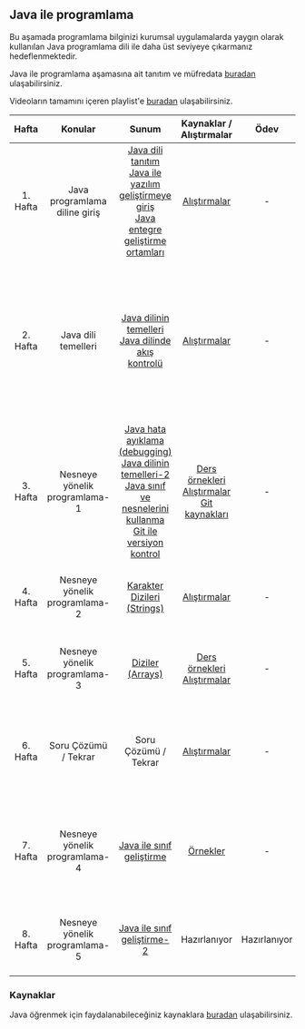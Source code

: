 ##  Java ile programlama

Bu aşamada programlama bilginizi kurumsal uygulamalarda yaygın olarak kullanılan Java programlama dili ile daha üst seviyeye çıkarmanız hedeflenmektedir.

Java ile programlama aşamasına ait tanıtım ve müfredata [buradan](https://drive.google.com/open?id=1nurOHafxOO4w0AjS9xNNIGjFzPQYGwq9) ulaşabilirsiniz.

Videoların tamamını içeren playlist'e [buradan](https://www.youtube.com/playlist?list=PL-4HDqJ7NBMzl0HHdEoRPLr_N2xiEFY8a) ulaşabilirsiniz.

| Hafta     | Konular                     | Sunum                   | Kaynaklar / Alıştırmalar | Ödev | Video |
| :---------: |:---------------------------:|:-----------------------:|:-------------:|:-------------:|:------------------:
| 1. Hafta | Java programlama diline giriş | [Java dili tanıtım](https://drive.google.com/open?id=12zTGVuQtZK4-BFWx2OEamsT4uNN6hHyq)<br>[Java ile yazılım geliştirmeye giriş](https://drive.google.com/open?id=18_299d09UvTGmPg1gvAFY_J5iDFU5o0V)<br>[Java entegre geliştirme ortamları](https://drive.google.com/open?id=1A5wKSkpgm31pZfk71MDwhPZuICtC9mdc) | [Alıştırmalar](week1/exercises.md) | - | [Ders Video-1](https://youtu.be/wE6Vb8xbTGE)<br>[Ders Video-2](https://youtu.be/0KVhpzeTQUY)
| 2. Hafta | Java dili temelleri  | [Java dilinin temelleri](https://drive.google.com/open?id=1ABKaFu3DcT92ovJkTcpwHtFzYpu0CBVu)<br>[Java dilinde akış kontrolü](https://drive.google.com/open?id=1VXziPg8MTqlxnzhRx4AQQCD1mNBVI4Cf) | [Alıştırmalar](week2/exercises.md) | - | [Ders Video-1](https://youtu.be/TU-o3rzZz0o)<br>[Ders Video-2](https://youtu.be/EVUhIIN4snA)<br>[Soru Çözüm Video-1](https://www.youtube.com/watch?v=ax3LswZ4Rfw)<br>[Soru Çözüm Video-2](https://www.youtube.com/watch?v=EmbmhFHkIxc) |
| 3. Hafta | Nesneye yönelik programlama-1  | [Java hata ayıklama (debugging)](https://drive.google.com/open?id=1kkz4MlsGTSfpeFgJizH-ho2GqP5x87r2)<br>[Java dilinin temelleri-2](https://drive.google.com/open?id=1WYnI5JvWUZlkZCzmQRDQEVrDfV1icIE0)<br>[Java sınıf ve nesnelerini kullanma](https://drive.google.com/open?id=1Jk2277AmwJcjw50lxtP1YfjfHhUIjwKB)<br>[Git ile versiyon kontrol](https://drive.google.com/open?id=1zB91iSwq3U1SH0Fza294eKMqhca4hBbD) | [Ders örnekleri](week3)<br>[Alıştırmalar](week3/exercises.md)<br>[Git kaynakları](git.md) | - | [Ders Video-1](https://youtu.be/UEC3J0QFC5E)<br>[Ders Video-2](https://youtu.be/69tbFANtITM)<br>[Git Video-1](https://youtu.be/c3ySXzsbdAA)<br>[Git Video-2](https://youtu.be/LbCqvLRpoZw) |
| 4. Hafta | Nesneye yönelik programlama-2  | [Karakter Dizileri (Strings)](https://drive.google.com/open?id=1qGGU982AfmCMW-3E8MRQhNIlnOKbwmxH) | [Alıştırmalar](week4/exercises.md) | - | [Ders Video-1](https://youtu.be/fOW9R0vK3cI)<br>[Ders Video-2](https://youtu.be/xH6qJVnHQT4) |
| 5. Hafta | Nesneye yönelik programlama-3  | [Diziler (Arrays)](https://drive.google.com/open?id=1u7Wp3Rq3fdqW4OaJ9odFJG4cNdShgpwk) | [Ders örnekleri](https://github.com/KodstarBootcamp/curriculum/tree/master/java/week5)<br>[Alıştırmalar](week5/exercises.md) | - | [Ders Video-1](https://youtu.be/TkXnOf-mRlU)<br>[Ders Video-2](https://youtu.be/UC-ABvRWXZc) |
| 6. Hafta | Soru Çözümü / Tekrar  | Soru Çözümü / Tekrar | [Alıştırmalar](week6/exercises.md) | - | [Soru Çözüm Video-1](https://youtu.be/XQjG1oF90p8)<br>[Soru Çözüm Video-2](https://youtu.be/eES58NSlx10) |
| 7. Hafta | Nesneye yönelik programlama-4  | [Java ile sınıf geliştirme](https://drive.google.com/file/d/1etObhP56ZhfiVoR_LxNMGmP4pGbRHoud/view?usp=sharing) | [Örnekler](week7/resources.md) | - | [Soru Çözüm Video](https://youtu.be/6NK14-6ABSQ)<br>[Ders Video-1](https://youtu.be/JQ-My4fZBVw)<br>[Ders Video-2](https://youtu.be/FalxTBhcmmQ) |
| 8. Hafta | Nesneye yönelik programlama-5  | [Java ile sınıf geliştirme-2](https://drive.google.com/file/d/1cpJtWrdfLhYr4oIF97mkoH75bnrJ-pl_/view?usp=sharing) | Hazırlanıyor | Hazırlanıyor | [Ders Video-1](https://youtu.be/-DzuO2T2YxY)<br>[Ders Video-2](https://youtu.be/JqfPMVA_W94) |


### Kaynaklar
Java öğrenmek için faydalanabileceğiniz kaynaklara [buradan](resources.md) ulaşabilirsiniz.

